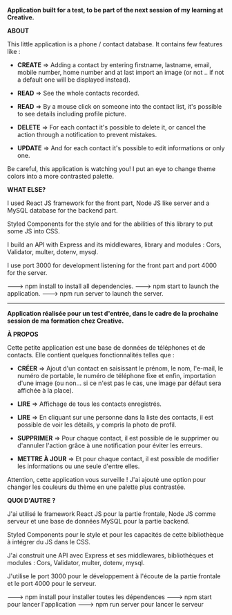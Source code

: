 
**Application built for a test, to be part of the next session of my learning at Creative.**





**ABOUT**

This little application is a phone / contact database. It contains few features like :

- **CREATE** => Adding a contact by entering firstname, lastname, email, mobile number, home number and at last import an image (or not .. if not a default one will be displayed instead).

- **READ** => See the whole contacts recorded.

- **READ** => By a mouse click on someone into the contact list, it's possible to see details including profile picture.

- **DELETE** => For each contact it's possible to delete it, or cancel the action through a notification to prevent mistakes.

- **UPDATE** => And for each contact it's possible to edit informations or only one.

Be careful, this application is watching you! I put an eye to change theme colors into a more contrasted palette.





**WHAT ELSE?**

I used React JS framework for the front part, Node JS like server and a MySQL database for the backend part.

Styled Components for the style and for the abilities of this library to put some JS into CSS.

I build an API with Express and its middlewares, library and modules : Cors, Validator, multer, dotenv, mysql.

I use port 3000 for development listening for the front part and port 4000 for the server.

---> npm install to install all dependencies.
--->  npm start to launch the application.
--->  npm run server to launch the server.


*******************************************************************************************




**Application réalisée pour un test d'entrée, dans le cadre de la prochaine session de ma formation chez Creative.**

**À PROPOS**

Cette petite application est une base de données de téléphones et de contacts. Elle contient quelques fonctionnalités telles que :

- **CRÉER** => Ajout d'un contact en saisissant le prénom, le nom, l'e-mail, le numéro de portable, le numéro de téléphone fixe et enfin, importation d'une image (ou non... si ce n'est pas le cas, une image par défaut sera affichée à la place).

- **LIRE** => Affichage de tous les contacts enregistrés.

- **LIRE** => En cliquant sur une personne dans la liste des contacts, il est possible de voir les détails, y compris la photo de profil.

- **SUPPRIMER** => Pour chaque contact, il est possible de le supprimer ou d'annuler l'action grâce à une notification pour éviter les erreurs.

- **METTRE À JOUR** => Et pour chaque contact, il est possible de modifier les informations ou une seule d'entre elles.

Attention, cette application vous surveille ! J'ai ajouté une option pour changer les couleurs du thème en une palette plus contrastée.

**QUOI D'AUTRE ?**

J'ai utilisé le framework React JS pour la partie frontale, Node JS comme serveur et une base de données MySQL pour la partie backend.

Styled Components pour le style et pour les capacités de cette bibliothèque à intégrer du JS dans le CSS.

J'ai construit une API avec Express et ses middlewares, bibliothèques et modules : Cors, Validator, multer, dotenv, mysql.

J'utilise le port 3000 pour le développement à l'écoute de la partie frontale et le port 4000 pour le serveur.



---> npm install pour installer toutes les dépendences
--->  npm start pour lancer l'application
--->  npm run server pour lancer le serveur